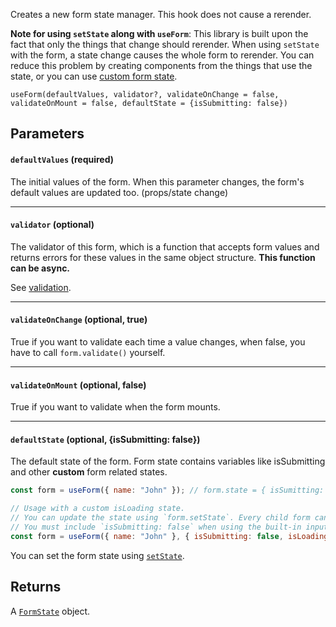 Creates a new form state manager. This hook does not cause a rerender.

**Note for using `setState` along with `useForm`**:  This library is built upon the fact that only the things that change should rerender. When using `setState` with the form, a state change causes the whole form to rerender. You can reduce this problem by creating components from the things that use the state, or you can use [custom form state](https://github.com/CodeStix/typed-react-form/wiki/useForm#defaultstate-optional-issubmitting-false).


`useForm(defaultValues, validator?, validateOnChange = false, validateOnMount = false, defaultState = {isSubmitting: false})`

## Parameters

#### `defaultValues` **(required)**

The initial values of the form. When this parameter changes, the form's default values are updated too. (props/state change)

---

#### `validator` **(optional)**

The validator of this form, which is a function that accepts form values and returns errors for these values in the same object structure. **This function can be async.**

See [validation](https://github.com/CodeStix/typed-react-form/wiki/Validation).

---

#### `validateOnChange` **(optional, true)**

True if you want to validate each time a value changes, when false, you have to call `form.validate()` yourself.

---

#### `validateOnMount` **(optional, false)**

True if you want to validate when the form mounts.

---

#### `defaultState` **(optional, {isSubmitting: false})**

The default state of the form. Form state contains variables like isSubmitting and other **custom** form related states.

```jsx
const form = useForm({ name: "John" }); // form.state = { isSumitting: false } by default.

// Usage with a custom isLoading state.
// You can update the state using `form.setState`. Every child form can access and update this state too. 
// You must include `isSubmitting: false` when using the built-in inputs (FormInput, FormSelect ...), because they require it.
const form = useForm({ name: "John" }, { isSubmitting: false, isLoading: false });
```

You can set the form state using [`setState`](https://github.com/CodeStix/typed-react-form/wiki/FormState#setstatenewstate).

## Returns

A [`FormState`](https://github.com/CodeStix/typed-react-form/wiki/FormState) object.
